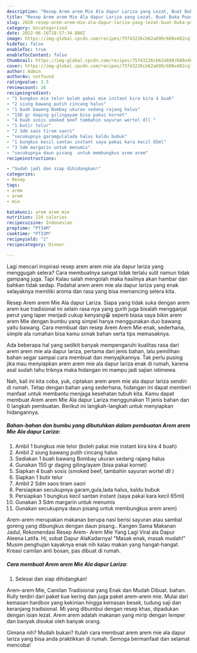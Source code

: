 ```yaml
---
description: "Resep Arem arem Mie Ala dapur Lariza yang Lezat, Buat Buka Puasa Enak"
title: "Resep Arem arem Mie Ala dapur Lariza yang Lezat, Buat Buka Puasa Enak"
slug: 2028-resep-arem-arem-mie-ala-dapur-lariza-yang-lezat-buat-buka-puasa-enak
category: Uncategorized
date: 2022-06-16T18:57:34.886Z
image: https://img-global.cpcdn.com/recipes/75f43226cb62a699/680x482cq70/arem-arem-mie-ala-dapur-lariza-foto-resep-utama.jpg
hideToc: false
enableToc: true
enableTocContent: false
thumbnail: https://img-global.cpcdn.com/recipes/75f43226cb62a699/680x482cq70/arem-arem-mie-ala-dapur-lariza-foto-resep-utama.jpg
cover: https://img-global.cpcdn.com/recipes/75f43226cb62a699/680x482cq70/arem-arem-mie-ala-dapur-lariza-foto-resep-utama.jpg
author: Admin
authorAv: notfound
ratingvalue: 3.5
reviewcount: 16
recipeingredient:
- "1 bungkus mie telor boleh pakai mie instant kira kira 4 buah"
- "2 siung bawang putih cincang halus"
- "1 buah bawang Bombay ukuran sedang rajang halus"
- "150 gr daging gilingayam bisa pakai kornet"
- "4 buah sosis smoked beef tambahin sayuran wortel dll "
- "1 butir telur"
- "2 Sdm saos tiram saori"
- "secukupnya garamgulalada halus kaldu bubuk"
- "1 bungkus kecil santan instant saya pakai kara kecil 65ml"
- "3 Sdm margarin untuk menumis"
- "secukupnya daun pisang  untuk membungkus arem arem"
recipeinstructions:

- "Sudah jadi dan siap dihidangkan!"
categories:
- Resep
tags:
- arem
- arem
- mie

katakunci: arem arem mie 
nutrition: 224 calories
recipecuisine: Indonesian
preptime: "PT34M"
cooktime: "PT33M"
recipeyield: "2"
recipecategory: Dinner

---
```



Lagi mencari inspirasi resep arem arem mie ala dapur lariza yang menggugah selera? Cara membuatnya sangat tidak terlalu sulit namun tidak gampang juga. Tapi Kalau salah mengolah maka hasilnya akan hambar dan bahkan tidak sedap. Padahal arem arem mie ala dapur lariza yang enak selayaknya memiliki aroma dan rasa yang bisa memancing selera kita.


Resep Arem arem Mie Ala dapur Lariza. Siapa yang tidak suka dengan arem arem kue tradisional ini selain rasa nya yang gurih juga bisalah mengganjal perut yang laper menjadi cukup kenyang😀 seperti biasa saya bikin arem arem Mie dengan bumbu yang simpel hanya menggunakan duo bawang yaitu bawang. Cara membuat dan resep Arem Arem Mie enak, sederhana, simple ala rumahan bisa kamu simak bahan serta tips memasaknya.

Ada beberapa hal yang sedikit banyak mempengaruhi kualitas rasa dari arem arem mie ala dapur lariza, pertama dari jenis bahan, lalu pemilihan bahan segar sampai cara membuat dan menyajikannya. Tak perlu pusing jika mau menyiapkan arem arem mie ala dapur lariza enak di rumah, karena asal sudah tahu triknya maka hidangan ini mampu jadi sajian istimewa.


Nah, kali ini kita coba, yuk, ciptakan arem arem mie ala dapur lariza sendiri di rumah. Tetap dengan bahan yang sederhana, hidangan ini dapat memberi manfaat untuk membantu menjaga kesehatan tubuh kita. Kamu dapat membuat Arem arem Mie Ala dapur Lariza menggunakan 11 jenis bahan dan 0 langkah pembuatan. Berikut ini langkah-langkah untuk menyiapkan hidangannya.

<!--inarticleads1-->

##### Bahan-bahan dan bumbu yang dibutuhkan dalam pembuatan Arem arem Mie Ala dapur Lariza:

1. Ambil 1 bungkus mie telor (boleh pakai mie instant kira kira 4 buah)
1. Ambil 2 siung bawang putih cincang halus
1. Sediakan 1 buah bawang Bombay ukuran sedang rajang halus
1. Gunakan 150 gr daging giling/ayam (bisa pakai kornet)
1. Siapkan 4 buah sosis (smoked beef, tambahin sayuran wortel dll )
1. Siapkan 1 butir telur
1. Ambil 2 Sdm saos tiram saori
1. Persiapkan secukupnya garam,gula,lada halus, kaldu bubuk
1. Persiapkan 1 bungkus kecil santan instant (saya pakai kara kecil 65ml)
1. Gunakan 3 Sdm margarin untuk menumis
1. Gunakan secukupnya daun pisang  untuk membungkus arem arem)


Arem-arem merupakan makanan berupa nasi berisi sayuran atau sambal goreng yang dibungkus dengan daun pisang.. Kangen Sama Makanan Jadul, Rekomendasi Resep Arem- Arem Mie Yang Lagi Viral ala Dapur Aleena Latifa. Hi, sobat Dapur AlaKadarnya! &#34;Masak enak, masak mudah!&#34; Musim penghujan kayaknya enak nih kalau makan yang hangat-hangat. Kreasi camilan anti bosan, pas dibuat di rumah. 

<!--inarticleads2-->

##### Cara membuat Arem arem Mie Ala dapur Lariza:


1. Selesai dan siap dihidangkan!

Arem-arem Mie, Camilan Tradisional yang Enak dan Mudah Dibuat. bahan. Rully terdiri dari paket kue kering dan juga paket arem-arem mie. Mulai dari kemasan hardbox yang kekinian hingga kemasan besek, tudung saji dan keranjang tradisional. Mi yang dibumbui dengan resep khas, dipadukan dengan isian lezat. Arem arem adalah makanan yang mirip dengan lemper dan banyak disukai oleh banyak orang. 

Gimana nih? Mudah bukan? Itulah cara membuat arem arem mie ala dapur lariza yang bisa anda praktikkan di rumah. Semoga bermanfaat dan selamat mencoba!

